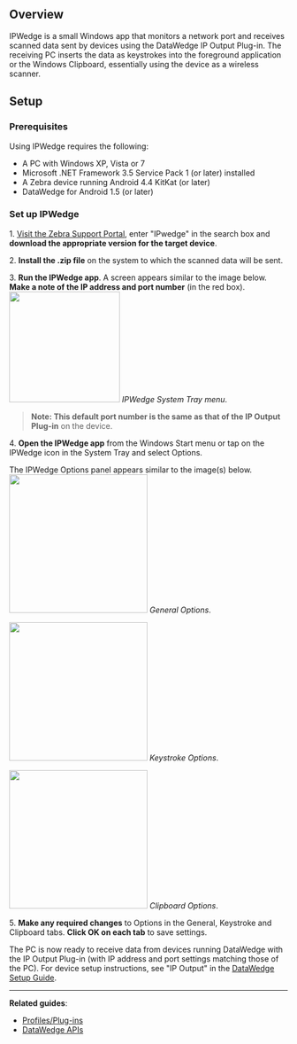 <h2 id="overview">Overview</h2>
<p>IPWedge is a small Windows app that monitors a network port and receives scanned data sent by devices using the DataWedge IP Output Plug-in. The receiving PC inserts the data as keystrokes into the foreground application or the Windows Clipboard, essentially using the device as a wireless scanner. </p>
<h2 id="setup">Setup</h2>
<h3 id="prerequisites">Prerequisites</h3>
<p>Using IPWedge requires the following: </p>
<ul>
<li>A PC with Windows XP, Vista or 7</li>
<li>Microsoft .NET Framework 3.5 Service Pack 1 (or later) installed</li>
<li>A Zebra device running Android 4.4 KitKat (or later)</li>
<li>DataWedge for Android 1.5 (or later)</li>
</ul>
<h3 id="setupipwedge">Set up IPWedge</h3>
<p>&#49;. <a href="https://www.zebra.com/us/en/support-downloads.html">Visit the Zebra Support Portal</a>, enter "IPwedge" in the search box and <strong>download the appropriate version for the target device</strong>. </p>
<p>&#50;. <strong>Install the .zip file</strong> on the system to which the scanned data will be sent. </p>
<p>&#51;. <strong>Run the IPWedge app</strong>. A screen appears similar to the image below. <strong>Make a note of the IP address and port number</strong> (in the red box). 
<img style="height:200px" src="04_ipwedge.jpg"/>
<em>IPWedge System Tray menu</em>. 
<br></p>
<blockquote>
  <p><strong>Note: This default port number is the same as that of the IP Output Plug-in</strong> on the device.</p>
</blockquote>
<p>&#52;. <strong>Open the IPWedge app</strong> from the Windows Start menu or tap on the IPWedge icon in the System Tray and select Options. </p>
<p>The IPWedge Options panel appears similar to the image(s) below. 
<img style="height:250px" src="01_ipwedge.jpg"/>
<em>General Options</em>. 
<br></p>
<p><img style="height:250px" src="02_ipwedge.jpg"/>
<em>Keystroke Options</em>. 
<br></p>
<p><img style="height:250px" src="03_ipwedge.jpg"/>
<em>Clipboard Options</em>. 
<br></p>
<p>&#53;. <strong>Make any required changes</strong> to Options in the General, Keystroke and Clipboard tabs. <strong>Click OK on each tab</strong> to save settings. </p>
<p>The PC is now ready to receive data from devices running DataWedge with the IP Output Plug-in (with IP address and port settings matching those of the PC). For device setup instructions, see "IP Output" in the <a href="../setup">DataWedge Setup Guide</a>. </p>
<hr />
<p><strong>Related guides</strong>:</p>
<ul>
<li><a href="../../profiles">Profiles/Plug-ins</a></li>
<li><a href="../../api">DataWedge APIs</a> </li>
</ul>
<!-- **Note: Profile0 cannot be used with IPWedge**. 10/18/16- removed per Tharindu -->